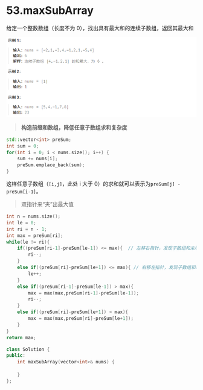 # 53.maxSubArray

给定一个整数数组（长度不为 0），找出具有最大和的连续子数组，返回其最大和

![image-20240103154238855](https://raw.githubusercontent.com/huibazdy/TyporaPicture/main/image-20240103154238855.png)



> **构造前缀和数组，降低任意子数组求和复杂度**

```c++
std::vector<int> preSum;
int sum = 0;
for(int i = 0; i < nums.size(); i++) {
    sum += nums[i];
    preSum.emplace_back(sum);
}
```

这样任意子数组（`[i,j]`，此处 i 大于 0）的求和就可以表示为`preSum[j] - preSum[i-1]`。



> 双指针来“夹”出最大值

```c++
int n = nums.size();
int le = 0; 
int ri = n - 1;
int max = preSum[ri];
while(le != ri){
    if((preSum[ri-1]-preSum[le-1]) <= max){  // 左移右指针，发现子数组和未增大
        ri--;
    }
    else if((preSum[ri]-preSum[le+1]) <= max){ // 右移左指针，发现子数组和未增大
        le++;
    }
    else if((preSum[ri-1]-preSum[le-1]) > max){
        max = max(max,preSum[ri-1]-preSum[le-1]);
        ri--;
    }
    else if((preSum[ri]-preSum[le+1]) > max){
        max = max(max,preSum[ri]-preSum[le+1]);
    }
}
return max;
```



```c++
class Solution {
public:
    int maxSubArray(vector<int>& nums) {
		
    }
};
```